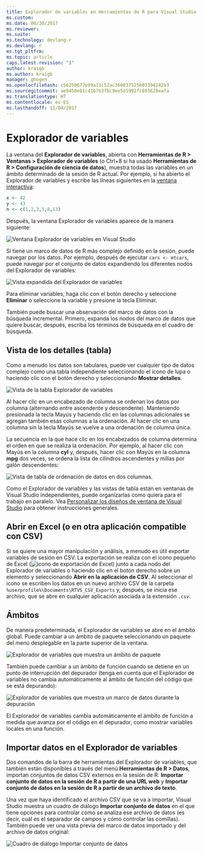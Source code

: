 ```yaml
---
title: Explorador de variables en Herramientas de R para Visual Studio | Microsoft Docs
ms.custom: 
ms.date: 06/30/2017
ms.reviewer: 
ms.suite: 
ms.technology: devlang-r
ms.devlang: r
ms.tgt_pltfrm: 
ms.topic: article
caps.latest.revision: "1"
author: kraigb
ms.author: kraigb
manager: ghogen
ms.openlocfilehash: c56250677e99a11c52ac368037525803394242b3
ms.sourcegitcommit: ae9450e81c4167b3fbc9ee5d1992fc693628eafa
ms.translationtype: HT
ms.contentlocale: es-ES
ms.lasthandoff: 12/04/2017
---
```

# <a name="variable-explorer"></a>Explorador de variables

La ventana del **Explorador de variables**, abierta con **Herramientas de R > Ventanas > Explorador de variables** (o Ctrl+8 si ha usado **Herramientas de R > Configuración de ciencia de datos**), muestra todas las variables en un ámbito determinado de la sesión de R actual. Por ejemplo, si ha abierto el Explorador de variables y escribe las líneas siguientes en la [ventana interactiva](interactive-repl.md):

```R
x <- 42
y <- 43
n <- c(1,2,3,5,8,13)
```
 
Después, la ventana Explorador de variables aparece de la manera siguiente:

![Ventana Explorador de variables en Visual Studio](media/variable-explorer-window.png)

Si tiene un marco de datos de R más complejo definido en la sesión, puede navegar por los datos. Por ejemplo, después de ejecutar `cars <- mtcars`, puede navegar por el conjunto de datos expandiendo los diferentes nodos del Explorador de variables:
 
![Vista expandida del Explorador de variables](media/variable-explorer-expanded-results.png)
 
Para eliminar variables, haga clic con el botón derecho y seleccione **Eliminar** o seleccione la variable y presione la tecla Eliminar.

También puede buscar una observación del marco de datos con la búsqueda incremental. Primero, expanda los nodos del marco de datos que quiere buscar, después, escriba los términos de búsqueda en el cuadro de búsqueda.

## <a name="details-table-view"></a>Vista de los detalles (tabla)

Como a menudo los datos son tabulares, puede ver cualquier tipo de datos complejo como una tabla independiente seleccionando el icono de lupa o haciendo clic con el botón derecho y seleccionando **Mostrar detalles**. 

![Vista de la tabla Explorador de variables](media/variable-explorer-table-view.png)

Al hacer clic en un encabezado de columna se ordenan los datos por columna (alternando entre ascendente y descendente). Manteniendo presionada la tecla Mayús y haciendo clic en las columnas adicionales se agregan también esas columnas a la ordenación. Al hacer clic en una columna sin la tecla Mayús se vuelve a una ordenación de columna única.

La secuencia en la que hace clic en los encabezados de columna determina el orden en que se realiza la ordenación. Por ejemplo, al hacer clic con Mayús en la columna **cyl** y, después, hacer clic con Mayús en la columna **mpg** dos veces, se ordena la lista de cilindros ascendentes y millas por galón descendentes:

![Vista de tabla de ordenación de datos en dos columnas.](media/variable-explorer-table-view-sorting.png)

Como el Explorador de variables y las vistas de tabla están en ventanas de Visual Studio independientes, puede organizarlas como quiera para el trabajo en paralelo. Vea [Personalizar los diseños de ventana de Visual Studio](../ide/customizing-window-layouts-in-visual-studio.md) para obtener instrucciones generales.

## <a name="open-in-excel-or-other-csv-capable-application"></a>Abrir en Excel (o en otra aplicación compatible con CSV)

Si se quiere una mayor manipulación y análisis, a menudo es útil exportar variables de sesión en CSV. La exportación se realiza con el icono pequeño de Excel (![icono de exportación de Excel](media/variable-explorer-excel-icon.png)) junto a cada nodo del Explorador de variables o haciendo clic en el botón derecho sobre un elemento y seleccionando **Abrir en la aplicación de CSV**. Al seleccionar el icono se escriben los datos en un nuevo archivo CSV de la carpeta `%userprofile%\Documents\RTVS_CSV_Exports` y, después, se inicia ese archivo, que se abre en cualquier aplicación asociada a la extensión `.csv`.

## <a name="scopes"></a>Ámbitos

De manera predeterminada, el Explorador de variables se abre en el ámbito global. Puede cambiar a un ámbito de paquete seleccionando un paquete del menú desplegable en la parte superior de la ventana.

![Explorador de variables que muestra un ámbito de paquete](media/variable-explorer-package-scopes.png)

También puede cambiar a un ámbito de función cuando se detiene en un punto de interrupción del depurador (tenga en cuenta que el Explorador de variables no cambia automáticamente al ámbito de función del código que se está depurando):

![Explorador de variables que muestra un marco de datos durante la depuración](media/variable-explorer-as-locals-window.png)

El Explorador de variables cambia automáticamente el ámbito de función a medida que avanza por el código en el depurador, como mostrar variables locales en una función.


## <a name="importing-data-into-variable-explorer"></a>Importar datos en el Explorador de variables

Dos comandos de la barra de herramientas del Explorador de variables, que también están disponibles a través del menú **Herramientas de R > Datos**, importan conjuntos de datos CSV externos en la sesión de R: **Importar conjunto de datos en la sesión de R a partir de una URL web** y **Importar conjunto de datos en la sesión de R a partir de un archivo de texto**. 

Una vez que haya identificado el archivo CSV que se va a importar, Visual Studio muestra un cuadro de diálogo **Importar conjunto de datos** en el que tiene opciones para controlar cómo se analiza ese archivo de datos (es decir, cuál es el separador de campos y cómo controlar las comillas). También puede ver una vista previa del marco de datos importado y del archivo de datos original:

![Cuadro de diálogo Importar conjunto de datos](media/variable-explorer-import-dataset-dialog.png)
